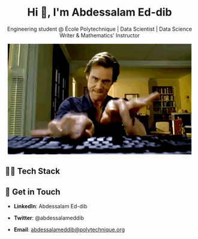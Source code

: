 <!--
**abdessalam-eddib/abdessalam-eddib** is a ✨ _special_ ✨ repository because its `README.md` (this file) appears on your GitHub profile.

Here are some ideas to get you started:

- 🔭 I’m currently working on ...
- 🌱 I’m currently learning ...
- 👯 I’m looking to collaborate on ...
- 🤔 I’m looking for help with ...
- 💬 Ask me about ...
- 📫 How to reach me: ...
- 😄 Pronouns: ...
- ⚡ Fun fact: ...
-->
<h1 align="center">Hi 👋, I'm Abdessalam Ed-dib</h1>
<p align="center">Engineering student @ École Polytechnique | Data Scientist | Data Science Writer & Mathematics' Instructor</p>
<div align="center"><img src="https://github.com/abdessalam-eddib/abdessalam-eddib/blob/main/S0S.gif"/></div>
<h2>👨‍💻 Tech Stack</h1>
<h2>📝 Get in Touch</h1>  

- **LinkedIn**: Abdessalam Ed-dib  

- **Twitter**: @abdessalameddib  

- **Email**: abdessalameddib@polytechnique.org  
